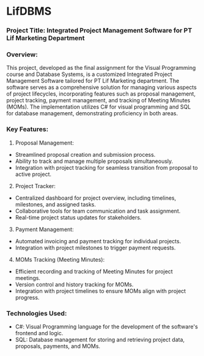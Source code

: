 # LifDBMS

### Project Title: Integrated Project Management Software for PT Lif Marketing Department

### Overview:
This project, developed as the final assignment for the Visual Programming course and Database Systems, is a customized Integrated Project Management Software tailored for PT Lif Marketing department. The software serves as a comprehensive solution for managing various aspects of project lifecycles, incorporating features such as proposal management, project tracking, payment management, and tracking of Meeting Minutes (MOMs). The implementation utilizes C# for visual programming and SQL for database management, demonstrating proficiency in both areas.

### Key Features:

1. Proposal Management:
- Streamlined proposal creation and submission process.
- Ability to track and manage multiple proposals simultaneously.
- Integration with project tracking for seamless transition from proposal to active project.
2. Project Tracker:
- Centralized dashboard for project overview, including timelines, milestones, and assigned tasks.
- Collaborative tools for team communication and task assignment.
- Real-time project status updates for stakeholders.
3. Payment Management:
- Automated invoicing and payment tracking for individual projects.
- Integration with project milestones to trigger payment requests.
4. MOMs Tracking (Meeting Minutes):
- Efficient recording and tracking of Meeting Minutes for project meetings.
- Version control and history tracking for MOMs.
- Integration with project timelines to ensure MOMs align with project progress.
  
### Technologies Used:

- C#: Visual Programming language for the development of the software's frontend and logic.
- SQL: Database management for storing and retrieving project data, proposals, payments, and MOMs.

